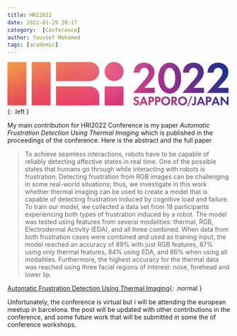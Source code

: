 ```yaml
---
title: HRI2022
date: 2022-01-29 20:17
category:  [Conference]
author: Youssef Mohamed
tags: [academic]
---
```


![hri-2022](/images/HRI.jpeg){: .left }


My main contribution for HRI2022 Conference is my paper *Automatic Frustration Detection Using Thermal Imaging* which is published in the proceedings of the conference. 
Here is the abstract and the full paper

> To achieve seamless interactions, robots have to be capable of reliably detecting affective states in real time. One of the possible states that humans go through while interacting with robots is frustration. Detecting frustration from RGB images can be challenging in some real-world situations; thus, we investigate in this work whether thermal imaging can be used to create a model that is capable of detecting frustration induced by cognitive load and failure. To train our model, we collected a data set from 18 participants experiencing both types of frustration induced by a robot. The model was tested using features from several modalities: thermal, RGB, Electrodermal Activity (EDA), and all three combined. When data from both frustration cases were combined and used as training input, the model reached an accuracy of 89% with just RGB features, 87% using only thermal features, 84% using EDA, and 86% when using all modalities. Furthermore, the highest accuracy for the thermal data was reached using three facial regions of interest: nose, forehead and lower lip.

[Automatic Frustration Detection Using Thermal Imaging](/assets/docs/HRI2022.pdf){: .normal }

Unfortunately, the conference is virtual but i will be attending the european meetup in barcelona.
the post will be updated with other contributions in the conference, and some future work that will be submitted in some the of conference workshops. 